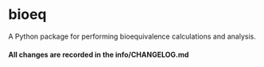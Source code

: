 # bioeq

A Python package for performing bioequivalence calculations and analysis.

#### All changes are recorded in the info/CHANGELOG.md

